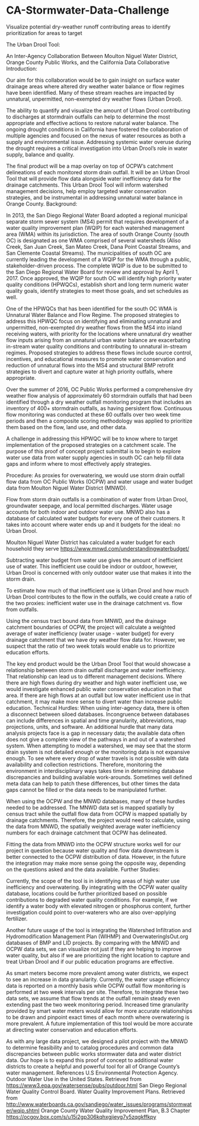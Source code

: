 # CA-Stormwater-Data-Challenge
Visualize potential dry-weather runoff contributing areas to identify prioritization for areas to target

The Urban Drool Tool:

An Inter-Agency Collaboration Between Moulton Niguel Water District, Orange County Public Works, and the California Data Collaborative
Introduction:

Our aim for this collaboration would be to gain insight on surface water drainage areas where altered dry weather water balance or flow regimes have been identified. Many of these stream reaches are impacted by unnatural, unpermitted, non-exempted dry weather flows (Urban Drool).

The ability to quantify and visualize the amount of Urban Drool contributing to discharges at stormdrain outfalls can help to determine the most appropriate and effective actions to restore natural water balance. The ongoing drought conditions in California have fostered the collaboration of multiple agencies and focused on the nexus of water resources as both a supply and environmental issue. Addressing systemic water overuse during the drought requires a critical investigation into Urban Drool’s role in water supply, balance and quality.

The final product will be a map overlay on top of OCPW’s catchment delineations of each monitored storm drain outfall. It will be an Urban Drool Tool that will provide flow data alongside water inefficiency data for the drainage catchments. This Urban Drool Tool will inform watershed management decisions, help employ targeted water conservation strategies, and be instrumental in addressing unnatural water balance in Orange County.
Background:

In 2013, the San Diego Regional Water Board adopted a regional municipal separate storm sewer system (MS4) permit that requires development of a water quality improvement plan (WQIP) for each watershed management area (WMA) within its jurisdiction. The area of south Orange County (south OC) is designated as one WMA comprised of several watersheds (Aliso Creek, San Juan Creek, San Mateo Creek, Dana Point Coastal Streams, and San Clemente Coastal Streams). The municipalities of south OC are currently leading the development of a WQIP for the WMA through a public, stakeholder-driven process. The complete WQIP is due to be submitted to the San Diego Regional Water Board for review and approval by April 1, 2017. Once approved, the WQIP for south OC will identify high priority water quality conditions (HPWQCs), establish short and long term numeric water quality goals, identify strategies to meet those goals, and set schedules as well.

One of the HPWQCs that has been identified for the south OC WMA is Unnatural Water Balance and Flow Regime. The proposed strategies to address this HPWQC focus on identifying and eliminating unnatural and unpermitted, non-exempted dry weather flows from the MS4 into inland receiving waters, with priority for the locations where unnatural dry weather flow inputs arising from an unnatural urban water balance are exacerbating in-stream water quality conditions and contributing to unnatural in-stream regimes. Proposed strategies to address these flows include source control, incentives, and educational measures to promote water conservation and reduction of unnatural flows into the MS4 and structural BMP retrofit strategies to divert and capture water at high priority outfalls, where appropriate. 

Over the summer of 2016, OC Public Works performed a comprehensive dry weather flow analysis of approximately 60 stormdrain outfalls that had been identified through a dry weather outfall monitoring program that includes an inventory of 400+ stormdrain outfalls, as having persistent flow. Continuous flow monitoring was conducted at these 60 outfalls over two week time periods and then a composite scoring methodology was applied to prioritize them based on the flow, land use, and other data. 
 
A challenge in addressing this HPWQC will be to know where to target implementation of the proposed strategies on a catchment scale. The purpose of this proof of concept project submittal is to begin to explore water use data from water supply agencies in south OC can help fill data gaps and inform where to most effectively apply strategies. 

Procedure:
As proxies for overwatering, we would use storm drain outfall flow data from OC Public Works (OCPW) and water usage and water budget data from Moulton Niguel Water District (MNWD). 

Flow from storm drain outfalls is a combination of water from Urban Drool, groundwater seepage, and local permitted discharges. Water usage accounts for both indoor and outdoor water use. MNWD also has a database of calculated water budgets for every one of their customers. It takes into account where water ends up and it budgets for the ideal: no Urban Drool. 

Moulton Niguel Water District has calculated a water budget for each household they serve https://www.mnwd.com/understandingwaterbudget/ 

Subtracting water budget from water use gives the amount of inefficient use of water. This inefficient use could be indoor or outdoor, however, Urban Drool is concerned with only outdoor water use that makes it into the storm drain. 

To estimate how much of that inefficient use is Urban Drool and how much Urban Drool contributes to the flow in the outfalls, we could create a ratio of the two proxies: inefficient water use in the drainage catchment vs. flow from outfalls. 

Using the census tract bound data from MNWD, and the drainage catchment boundaries of OCPW, the project will calculate a weighted average of water inefficiency (water usage - water budget) for every drainage catchment that we have dry weather flow data for. However, we suspect that the ratio of two week totals would enable us to prioritize education efforts.

The key end product would be the Urban Drool Tool that would showcase a relationship between storm drain outfall discharge and water inefficiency. That relationship can lead us to different management decisions. Where there are high flows during dry weather and high water inefficient use, we would investigate enhanced public water conservation education in that area. If there are high flows at an outfall but low water inefficient use in that catchment, it may make more sense to divert water than increase public education.
Technical Hurdles:
When using inter-agency data, there is often a disconnect between siloed databases. Incongruence between databases can include differences in spatial and time granularity, abbreviations, map projections, units, and software. An additional hurdle that many data analysis projects face is a gap in necessary data; the available data often does not give a complete view of the pathways in and out of a watershed system. When attempting to model a watershed, we may see that the storm drain system is not detailed enough or the monitoring data is not expansive enough. To see where every drop of water travels is not possible with data availability and collection restrictions. Therefore, monitoring the environment in interdisciplinary ways takes time in determining database discrepancies and building available work-arounds. Sometimes well defined meta data can help to patch these differences, but other times the data gaps cannot be filled or the data needs to be manipulated further.

When using the OCPW and the MNWD databases, many of these hurdles needed to be addressed. The MNWD data set is mapped spatially by census tract while the outfall flow data from OCPW is mapped spatially by drainage catchments. Therefore, the project would need to calculate, using the data from MNWD, the spatially weighted average water inefficiency numbers for each drainage catchment that OCPW has delineated. 

Fitting the data from MNWD into the OCPW structure works well for our project in question because water quality and flow data downstream is better connected to the OCPW distribution of data. However, in the future the integration may make more sense going the opposite way, depending on the questions asked and the data available. 
Further Studies:

Currently, the scope of the tool is in identifying areas of high water use inefficiency and overwatering. By integrating with the OCPW water quality database, locations could be further prioritized based on possible contributions to degraded water quality conditions. For example, if we identify a water body with elevated nitrogen or phosphorus content, further investigation could point to over-waterers who are also over-applying fertilizer.

Another future usage of the tool is integrating the Watershed Infiltration and Hydromodification Management Plan (WIHMP) and OverwateringIsOut.org databases of BMP and LID projects. By comparing with the MNWD and OCPW data sets, we can visualize not just if they are helping to improve water quality, but also if we are prioritizing the right location to capture and treat Urban Drool and if our public education programs are effective.

As smart meters become more prevalent among water districts, we expect to see an increase in data granularity. Currently, the water usage efficiency data is reported on a monthly basis while OCPW outfall flow monitoring is performed at two week intervals per site. Therefore, to integrate these two data sets, we assume that flow trends at the outfall remain steady even extending past the two week monitoring period. Increased time granularity provided by smart water meters would allow for more accurate relationships to be drawn and pinpoint exact times of each month where overwatering is more prevalent. A future implementation of this tool would be more accurate at directing water conservation and education efforts.

As with any large data project, we designed a pilot project with the MNWD to determine feasibility and to catalog procedures and common data discrepancies between public works stormwater data and water district data. Our hope is to expand this proof of concept to additional water districts to create a helpful and powerful tool for all of Orange County’s water management. 
References
U.S Environmental Protection Agency. Outdoor Water Use in the United States. Retrieved from https://www3.epa.gov/watersense/pubs/outdoor.html
San Diego Regional Water Quality Control Board. Water Quality Improvement Plans. Retrieved from http://www.waterboards.ca.gov/sandiego/water_issues/programs/stormwater/wqip.shtml
Orange County Water Quality Improvement Plan, B.3 Chapter https://ocgov.box.com/s/u15i2gp306kqhxgjieyg7y5zqgkffkpy 


